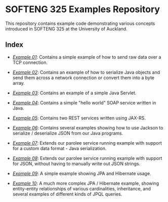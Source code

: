 # SOFTENG 325 Examples Repository
This repository contains example code demonstrating various concepts introduced in SOFTENG 325 at the University of Auckland.

## Index

- *[Example 01](./example-01-tcp)*: Contains a simple example of how to send raw data over a TCP connection.

- *[Example 02](./example-02-java-serialization)*: Contains an example of how to serialize Java objects and send them across a network connection or convert them into a byte array.

- *[Example 03](./example-03-servlets)*: Contains an example of a simple Java Servlet.

- *[Example 04](./example-04-soap)*: Contains a simple "hello world" SOAP service written in Java.

- *[Example 05](./example-05-jax-rs)*: Contains two REST services written using JAX-RS.

- *[Example 06](./example-06-json-with-jackson)*: Contains several examples showing how to use Jackson to serialize / deserialize JSON from our Java programs.

- *[Example 07](./example-07-jaxrs-custom-serialization)*: Extends our parolee service running example with support for a custom data format - Java serialization.

- *[Example 08](./example-08-jaxrs-json)*: Extends our parolee service running example with support for JSON, without having to manually write out JSON strings.

- *[Example 09](./example-09-jpa-intro)*: A simple example showing JPA and Hibernate usage.

- *[Example 10](./example-10-auction-jpa)*: A much more complex JPA / Hibernate example, showing entity-entity relationships of various cardinalities, inheritance, and several examples of different kinds of JPQL queries.